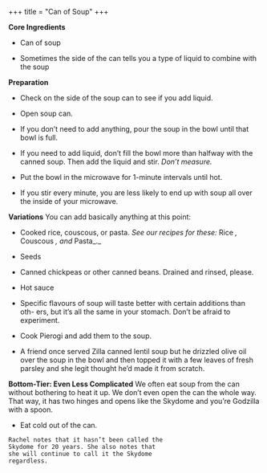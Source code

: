 +++
title = "Can of Soup"
+++

**Core Ingredients**
- Can of soup

- Sometimes the side of the can tells you a type of liquid to combine with
the soup

**Preparation**
- Check on the side of the soup can to see if you add liquid.

- Open soup can.

- If you don’t need to add anything, pour the soup in the bowl until that
bowl is full.

- If you need to add liquid, don’t fill the bowl more than halfway with the
canned soup. Then add the liquid and stir. _Don’t measure._

- Put the bowl in the microwave for 1-minute intervals until hot.

- If you stir every minute, you are less likely to end up with soup all over
the inside of your microwave.

**Variations**
You can add basically anything at this point:
- Cooked rice, couscous, or pasta. _See our recipes for these:_ Rice _,_ Couscous _,
and_ Pasta_._

- Seeds

- Canned chickpeas or other canned beans. Drained and rinsed, please.

- Hot sauce

- Specific flavours of soup will taste better with certain additions than oth-
ers, but it’s all the same in your stomach. Don’t be afraid to experiment.

- Cook Pierogi and add them to the soup.



- A friend once served Zilla canned lentil soup but he drizzled olive oil
over the soup in the bowl and then topped it with a few leaves of fresh
parsley and she legit thought he’d made it from scratch.

**Bottom-Tier: Even Less Complicated**
We often eat soup from the can without bothering to heat it up. We don’t
even open the can the whole way. That way, it has two hinges and opens like
the Skydome and you’re Godzilla with a spoon.

- Eat cold out of the can.

```
Rachel notes that it hasn’t been called the
Skydome for 20 years. She also notes that
she will continue to call it the Skydome
regardless.
```